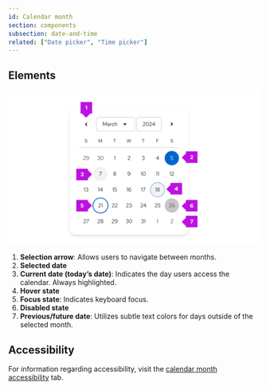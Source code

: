 ```yaml
---
id: Calendar month
section: components
subsection: date-and-time
related: ["Date picker", "Time picker"]
---
```


## Elements

![Calendar month elements](./img/calendar-month-elements.png)

1. **Selection arrow**: Allows users to navigate between months.
2. **Selected date**
3. **Current date (today’s date)**: Indicates the day users access the calendar. Always highlighted.
4. **Hover state**
5. **Focus state**: Indicates keyboard focus.
6. **Disabled state**
7. **Previous/future date**: Utilizes subtle text colors for days outside of the selected month. 

## Accessibility 
For information regarding accessibility, visit the [calendar month accessibility](/components/date-and-time/calendar-month/accessibility) tab.
